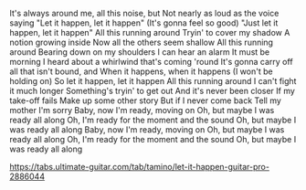 It's always around me, all this noise, but
Not nearly as loud as the voice saying
"Let it happen, let it happen"
(It's gonna feel so good)
"Just let it happen, let it happen"
All this running around
Tryin' to cover my shadow
A notion growing inside
Now all the others seem shallow
All this running around
Bearing down on my shoulders
I can hear an alarm
It must be morning
I heard about a whirlwind that's coming 'round
It's gonna carry off all that isn't bound, and
When it happens, when it happens
(I won't be holding on)
So let it happen, let it happen
All this running around
I can't fight it much longer
Something's tryin' to get out
And it's never been closer
If my take-off fails
Make up some other story
But if I never come back
Tell my mother I'm sorry
Baby, now I'm ready, moving on
Oh, but maybe I was ready all along
Oh, I'm ready for the moment and the sound
Oh, but maybe I was ready all along
Baby, now I'm ready, moving on
Oh, but maybe I was ready all along
Oh, I'm ready for the moment and the sound
Oh, but maybe I was ready all along

https://tabs.ultimate-guitar.com/tab/tamino/let-it-happen-guitar-pro-2886044